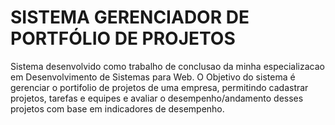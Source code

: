 SISTEMA GERENCIADOR DE PORTFÓLIO DE PROJETOS
=======================

Sistema desenvolvido como trabalho de conclusao da minha especializacao em Desenvolvimento de Sistemas para Web.
O Objetivo do sistema é gerenciar o portifolio de projetos de uma empresa, permitindo cadastrar projetos, tarefas e equipes e avaliar o desempenho/andamento desses projetos com base em indicadores de desempenho.
